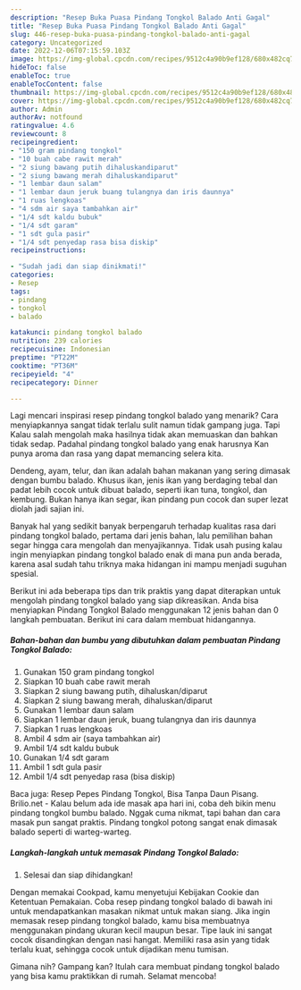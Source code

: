 ```yaml
---
description: "Resep Buka Puasa Pindang Tongkol Balado Anti Gagal"
title: "Resep Buka Puasa Pindang Tongkol Balado Anti Gagal"
slug: 446-resep-buka-puasa-pindang-tongkol-balado-anti-gagal
category: Uncategorized
date: 2022-12-06T07:15:59.103Z
image: https://img-global.cpcdn.com/recipes/9512c4a90b9ef128/680x482cq70/pindang-tongkol-balado-foto-resep-utama.jpg
hideToc: false
enableToc: true
enableTocContent: false
thumbnail: https://img-global.cpcdn.com/recipes/9512c4a90b9ef128/680x482cq70/pindang-tongkol-balado-foto-resep-utama.jpg
cover: https://img-global.cpcdn.com/recipes/9512c4a90b9ef128/680x482cq70/pindang-tongkol-balado-foto-resep-utama.jpg
author: Admin
authorAv: notfound
ratingvalue: 4.6
reviewcount: 8
recipeingredient:
- "150 gram pindang tongkol"
- "10 buah cabe rawit merah"
- "2 siung bawang putih dihaluskandiparut"
- "2 siung bawang merah dihaluskandiparut"
- "1 lembar daun salam"
- "1 lembar daun jeruk buang tulangnya dan iris daunnya"
- "1 ruas lengkoas"
- "4 sdm air saya tambahkan air"
- "1/4 sdt kaldu bubuk"
- "1/4 sdt garam"
- "1 sdt gula pasir"
- "1/4 sdt penyedap rasa bisa diskip"
recipeinstructions:

- "Sudah jadi dan siap dinikmati!"
categories:
- Resep
tags:
- pindang
- tongkol
- balado

katakunci: pindang tongkol balado 
nutrition: 239 calories
recipecuisine: Indonesian
preptime: "PT22M"
cooktime: "PT36M"
recipeyield: "4"
recipecategory: Dinner

---
```



Lagi mencari inspirasi resep pindang tongkol balado yang menarik? Cara menyiapkannya sangat tidak terlalu sulit namun tidak gampang juga. Tapi Kalau salah mengolah maka hasilnya tidak akan memuaskan dan bahkan tidak sedap. Padahal pindang tongkol balado yang enak harusnya Kan punya aroma dan rasa yang dapat memancing selera kita.


Dendeng, ayam, telur, dan ikan adalah bahan makanan yang sering dimasak dengan bumbu balado. Khusus ikan, jenis ikan yang berdaging tebal dan padat lebih cocok untuk dibuat balado, seperti ikan tuna, tongkol, dan kembung. Bukan hanya ikan segar, ikan pindang pun cocok dan super lezat diolah jadi sajian ini.

Banyak hal yang sedikit banyak berpengaruh terhadap kualitas rasa dari pindang tongkol balado, pertama dari jenis bahan, lalu pemilihan bahan segar hingga cara mengolah dan menyajikannya. Tidak usah pusing kalau ingin menyiapkan pindang tongkol balado enak di mana pun anda berada, karena asal sudah tahu triknya maka hidangan ini mampu menjadi suguhan spesial.


Berikut ini ada beberapa tips dan trik praktis yang dapat diterapkan untuk mengolah pindang tongkol balado yang siap dikreasikan. Anda bisa menyiapkan Pindang Tongkol Balado menggunakan 12 jenis bahan dan 0 langkah pembuatan. Berikut ini cara dalam membuat hidangannya.

<!--inarticleads1-->

##### Bahan-bahan dan bumbu yang dibutuhkan dalam pembuatan Pindang Tongkol Balado:

1. Gunakan 150 gram pindang tongkol
1. Siapkan 10 buah cabe rawit merah
1. Siapkan 2 siung bawang putih, dihaluskan/diparut
1. Siapkan 2 siung bawang merah, dihaluskan/diparut
1. Gunakan 1 lembar daun salam
1. Siapkan 1 lembar daun jeruk, buang tulangnya dan iris daunnya
1. Siapkan 1 ruas lengkoas
1. Ambil 4 sdm air (saya tambahkan air)
1. Ambil 1/4 sdt kaldu bubuk
1. Gunakan 1/4 sdt garam
1. Ambil 1 sdt gula pasir
1. Ambil 1/4 sdt penyedap rasa (bisa diskip)


Baca juga: Resep Pepes Pindang Tongkol, Bisa Tanpa Daun Pisang. Brilio.net - Kalau belum ada ide masak apa hari ini, coba deh bikin menu pindang tongkol bumbu balado. Nggak cuma nikmat, tapi bahan dan cara masak pun sangat praktis. Pindang tongkol potong sangat enak dimasak balado seperti di warteg-warteg. 

<!--inarticleads2-->

##### Langkah-langkah untuk memasak Pindang Tongkol Balado:


1. Selesai dan siap dihidangkan!

Dengan memakai Cookpad, kamu menyetujui Kebijakan Cookie dan Ketentuan Pemakaian. Coba resep pindang tongkol balado di bawah ini untuk mendapatkankan masakan nikmat untuk makan siang. Jika ingin memasak resep pindang tongkol balado, kamu bisa membuatnya menggunakan pindang ukuran kecil maupun besar. Tipe lauk ini sangat cocok disandingkan dengan nasi hangat. Memiliki rasa asin yang tidak terlalu kuat, sehingga cocok untuk dijadikan menu tumisan. 

Gimana nih? Gampang kan? Itulah cara membuat pindang tongkol balado yang bisa kamu praktikkan di rumah. Selamat mencoba!

